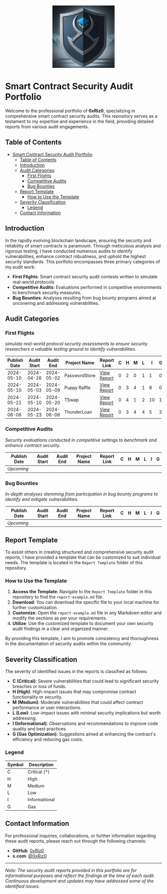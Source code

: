 <p align="center">
  <img src="./501stAudits.png" alt="0xRiz0 Logo" width="200">
</p>

# Smart Contract Security Audit Portfolio

Welcome to the professional portfolio of **0xRiz0**, specializing in comprehensive smart contract security audits. This repository serves as a testament to my expertise and experience in the field, providing detailed reports from various audit engagements.

## Table of Contents

- [Smart Contract Security Audit Portfolio](#smart-contract-security-audit-portfolio)
  - [Table of Contents](#table-of-contents)
  - [Introduction](#introduction)
  - [Audit Categories](#audit-categories)
    - [First Flights](#first-flights)
    - [Competitive Audits](#competitive-audits)
    - [Bug Bounties](#bug-bounties)
  - [Report Template](#report-template)
    - [How to Use the Template](#how-to-use-the-template)
  - [Severity Classification](#severity-classification)
    - [Legend](#legend)
  - [Contact Information](#contact-information)

## Introduction

In the rapidly evolving blockchain landscape, ensuring the security and reliability of smart contracts is paramount. Through meticulous analysis and rigorous testing, I have conducted numerous audits to identify vulnerabilities, enhance contract robustness, and uphold the highest security standards. This portfolio encompasses three primary categories of my audit work:

- **First Flights**: Smart contract security audit contests written to simulate real-world protocols
- **Competitive Audits**: Evaluations performed in competitive environments to benchmark security measures.
- **Bug Bounties**: Analyses resulting from bug bounty programs aimed at uncovering and addressing vulnerabilities.


## Audit Categories

### First Flights

*simulate real-world protocol security assessments to ensure security researchers a valuable testing ground to identify vulnerabilities.*

| Publish Date | Audit Start | Audit End  | Project Name     | Report Link                                                                 | C | H | M | L | I | G |
|--------------|-------------|------------|------------------|-----------------------------------------------------------------------------|---|---|---|---|---|---|
| 2024-05-10   | 2024-04-26  | 2024-05-02 | PasswordStore    | [View Report](./Audit%20Reports/2024-05-02-PasswordStore-Audit.pdf)         | 0 | 2 | 0 | 1 | 1 | 0 |
| 2024-05-10   | 2024-05-03  | 2024-05-09 | Puppy Raffle     | [View Report](./Audit%20Reports/2024-05-09-Puppy-Raffle-Audit.pdf)          | 0 | 3 | 4 | 1 | 8 | 0 |
| 2024-05-21   | 2024-05-10  | 2024-05-20 | TSwap            | [View Report](./Audit%20Reports/2024-05-20-TSwap-Audit.pdf)                 | 0 | 4 | 1 | 2 | 10| 1 |
| 2024-06-06   | 2024-05-23  | 2024-06-06 | ThunderLoan      | [View Report](./Audit%20Reports/2024-06-06-ThunderLoan-Audit.pdf)           | 0 | 3 | 4 | 4 | 5 | 3 |

### Competitive Audits

*Security evaluations conducted in competitive settings to benchmark and enhance contract security.*

| Publish Date | Audit Start | Audit End  | Project Name     | Report Link                                                                 | C | H | M | L | I | G |
|--------------|-------------|------------|------------------|-----------------------------------------------------------------------------|---|---|---|---|---|---|
| *Upcoming*   |             |            |                  |                                                                             |   |   |   |   |   |   |

### Bug Bounties

*In-depth analyses stemming from participation in bug bounty programs to identify and mitigate vulnerabilities.*

| Publish Date | Audit Start | Audit End  | Project Name     | Report Link                                                                 | C | H | M | L | I | G |
|--------------|-------------|------------|------------------|-----------------------------------------------------------------------------|---|---|---|---|---|---|
| *Upcoming*   |             |            |                  |                                                                             |   |   |   |   |   |   |

## Report Template

To assist others in creating structured and comprehensive security audit reports, I have provided a template that can be customized to suit individual needs. The template is located in the `Report Template` folder of this repository.

### How to Use the Template

1. **Access the Template**: Navigate to the `Report Template` folder in this repository to find the `report-example.md` file.
2. **Download**: You can download the specific file to your local machine for further customization.
3. **Customize**: Open the `report-example.md` file in any Markdown editor and modify the sections as per your requirements.
4. **Utilize**: Use the customized template to document your own security audit findings in a clear and organized manner.

By providing this template, I aim to promote consistency and thoroughness in the documentation of security audits within the community.

## Severity Classification

The severity of identified issues in the reports is classified as follows:

- **C (Critical)**: Severe vulnerabilities that could lead to significant security breaches or loss of funds.
- **H (High)**: High-impact issues that may compromise contract functionality or security.
- **M (Medium)**: Moderate vulnerabilities that could affect contract performance or user interactions.
- **L (Low)**: Low-impact issues with minimal security implications but worth addressing.
- **I (Informational)**: Observations and recommendations to improve code quality and best practices.
- **G (Gas Optimization)**: Suggestions aimed at enhancing the contract's efficiency and reducing gas costs.

### Legend

| Symbol | Description   |
| ------ | ------------- |
| C      | Critical (*)  |
| H      | High          |
| M      | Medium        |
| L      | Low           |
| I      | Informational |
| G      | Gas           |

## Contact Information

For professional inquiries, collaborations, or further information regarding these audit reports, please reach out through the following channels:

- **GitHub**: [0xRiz0](https://github.com/0xRiz0)
- **x.com**: [@0xRiz0](https://x.com/0xRiz0)

---

*Note: The security audit reports provided in this portfolio are for informational purposes and reflect the findings at the time of each audit. Continuous development and updates may have addressed some of the identified issues.*
